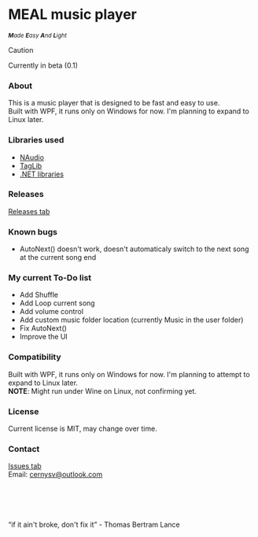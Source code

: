 # MEAL music player
<sup>_**M**ade **E**asy **A**nd **L**ight_</sup>
> [!CAUTION]
> Currently in beta (0.1)

### About
This is a music player that is designed to be fast and easy to use.  
Built with WPF, it runs only on Windows for now. I'm planning to expand to Linux later.

### Libraries used
* [NAudio](https://github.com/naudio/NAudio)
* [TagLib](https://github.com/taglib/taglib)
* [.NET libraries](https://learn.microsoft.com/en-us/dotnet/api/)

### Releases
[Releases tab](https://github.com/cernysv/MEAL-Music-Player/releases/)

### Known bugs
* AutoNext() doesn't work, doesn't automaticaly switch to the next song at the current song end

### My current To-Do list
* Add Shuffle
* Add Loop current song
* Add volume control
* Add custom music folder location (currently Music in the user folder)
* Fix AutoNext()
* Improve the UI

### Compatibility
Built with WPF, it runs only on Windows for now. I'm planning to attempt to expand to Linux later.  
**NOTE**: Might run under Wine on Linux, not confirming yet.

### License
Current license is MIT, may change over time.

### Contact
[Issues tab](https://github.com/cernysv/MEAL-music-player/issues)  
Email: cernysv@outlook.com  
<br>
<br>
<br>
<br>
<br>
“if it ain't broke, don't fix it” - Thomas Bertram Lance
